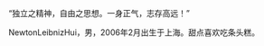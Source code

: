 “独立之精神，自由之思想。一身正气，志存高远！”        

NewtonLeibnizHui，男，2006年2月出生于上海。甜点喜欢吃条头糕。              

<!---
realcyberpeasant/realcyberpeasant is a ✨ special ✨ repository because its `README.md` (this file) appears on your GitHub profile.
You can click the Preview link to take a look at your changes.
--->
